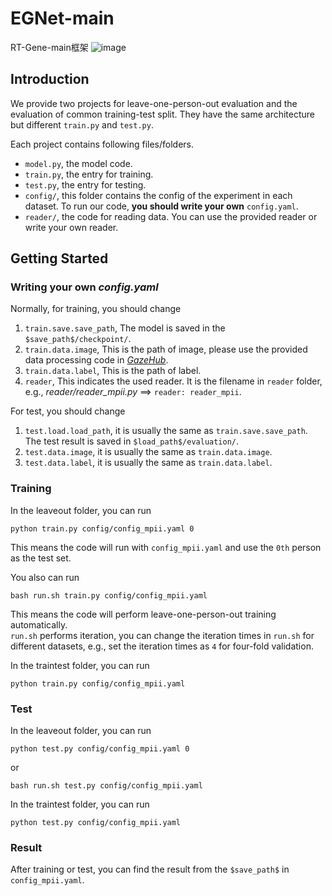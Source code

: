 # EGNet-main
RT-Gene-main框架
![image](https://user-images.githubusercontent.com/95728828/178435734-cdc175f7-7d05-4d6d-baa6-16903d5e050d.png)

## Introduction

We provide two projects for leave-one-person-out evaluation and the evaluation of common training-test split.
They have the same architecture but different `train.py` and `test.py`.

Each project contains following files/folders.

- `model.py`, the model code.
- `train.py`, the entry for training.
- `test.py`, the entry for testing.
- `config/`, this folder contains the config of the experiment in each dataset. To run our code, **you should write your own** `config.yaml`. 
- `reader/`, the code for reading data. You can use the provided reader or write your own reader.

## Getting Started

### Writing your own *config.yaml*

Normally, for training, you should change 

1. `train.save.save_path`, The model is saved in the `$save_path$/checkpoint/`.
2. `train.data.image`, This is the path of image,  please use the provided data processing code in <a href="http://phi-ai.org/GazeHub/" target="_blank">*GazeHub*</a>.
3. `train.data.label`, This is the path of label.
4. `reader`, This indicates the used reader. It is the filename in `reader` folder, e.g., *reader/reader_mpii.py* ==> `reader: reader_mpii`.

For test, you should change 

1. `test.load.load_path`, it is usually the same as `train.save.save_path`. The test result is saved in `$load_path$/evaluation/`.
2. `test.data.image`, it is usually the same as `train.data.image`.
3. `test.data.label`, it is usually the same as `train.data.label`.

### Training

In the leaveout folder, you can run

```
python train.py config/config_mpii.yaml 0
```

This means the code will run with `config_mpii.yaml` and use the `0th` person as the test set.

You also can run

```
bash run.sh train.py config/config_mpii.yaml
```

This means the code will perform leave-one-person-out training automatically.   
`run.sh` performs iteration, you can change the iteration times in `run.sh` for different datasets, e.g., set the iteration times as `4` for four-fold validation.

In the traintest folder, you can run

```
python train.py config/config_mpii.yaml
```

### Test

In the leaveout folder, you can run

```
python test.py config/config_mpii.yaml 0
```

or

```
bash run.sh test.py config/config_mpii.yaml
```

In the traintest folder, you can run

```
python test.py config/config_mpii.yaml
```

### Result

After training or test, you can find the result from the `$save_path$` in `config_mpii.yaml`. 
